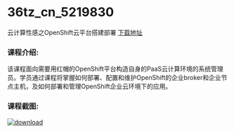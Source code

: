 # 36tz_cn_5219830
云计算性感之OpenShift云平台搭建部署
[下载地址](http://www.36tz.cn/article/5219830 "下载地址")
### 课程介绍:
该课程面向需要用红帽的OpenShift平台构造自身的PaaS云计算环境的系统管理员。学员通过课程将掌握如何部署、配置和维护OpenShift的企业broker和企业节点主机，及如何部署和管理OpenShift企业云环境下的应用。

### 课程截图:
[![download](http://36tz.cn/muke_img/2021_05_2-28.png "下载地址")](http://www.36tz.cn "下载地址")
